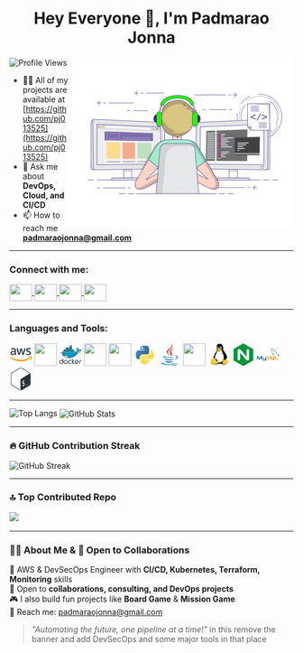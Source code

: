 <h1 align="center">Hey Everyone 👋, I'm Padmarao Jonna</h1>

<div align="center">

</div>


<img align="right" alt="Coding" width="400" src="https://raw.githubusercontent.com/devSouvik/devSouvik/master/gif3.gif">

<p align="left">
  <img src="https://komarev.com/ghpvc/?username=pj013525&label=Profile%20views&color=0e75b6&style=flat" alt="Profile Views" />
</p>

- 👨‍💻 All of my projects are available at [https://github.com/pj013525](https://github.com/pj013525)  
- 💬 Ask me about **DevOps, Cloud, and CI/CD**  
- 📫 How to reach me **padmaraojonna@gmail.com**

---

<h3 align="left">Connect with me:</h3>
<p align="left">
  <a href="https://linkedin.com/in/padmarao-jonna" target="blank">
    <img align="center" src="https://raw.githubusercontent.com/rahuldkjain/github-profile-readme-generator/master/src/images/icons/Social/linked-in-alt.svg" height="30" width="40" />
  </a>
  <a href="https://github.com/pj013525" target="blank">
    <img align="center" src="https://raw.githubusercontent.com/rahuldkjain/github-profile-readme-generator/master/src/images/icons/Social/github.svg" height="30" width="40" />
  </a>
  <a href="mailto:padmaraojonna@gmail.com" target="blank">
    <img align="center" src="https://www.vectorlogo.zone/logos/gmail/gmail-icon.svg" height="30" width="40" />
  </a>
  <a href="https://tinyurl.com/padmarao" target="blank">
    <img align="center" src="https://www.vectorlogo.zone/logos/w3_html5/w3_html5-icon.svg" height="30" width="40" />
  </a>
</p>



---

<h3 align="left">Languages and Tools:</h3>
<p align="left">
  <img src="https://raw.githubusercontent.com/devicons/devicon/master/icons/amazonwebservices/amazonwebservices-original-wordmark.svg" width="40" height="40"/>
  <img src="https://www.vectorlogo.zone/logos/microsoft_azure/microsoft_azure-icon.svg" width="40" height="40"/>
  <img src="https://raw.githubusercontent.com/devicons/devicon/master/icons/docker/docker-original-wordmark.svg" width="40" height="40"/>
  <img src="https://www.vectorlogo.zone/logos/kubernetes/kubernetes-icon.svg" width="40" height="40"/>
  <img src="https://www.vectorlogo.zone/logos/jenkins/jenkins-icon.svg" width="40" height="40"/>
  <img src="https://raw.githubusercontent.com/devicons/devicon/master/icons/python/python-original.svg" width="40" height="40"/>
  <img src="https://raw.githubusercontent.com/devicons/devicon/master/icons/java/java-original.svg" width="40" height="40"/>
  <img src="https://www.vectorlogo.zone/logos/grafana/grafana-icon.svg" width="40" height="40"/>
  <img src="https://raw.githubusercontent.com/devicons/devicon/master/icons/linux/linux-original.svg" width="40" height="40"/>
  <img src="https://raw.githubusercontent.com/devicons/devicon/master/icons/nginx/nginx-original.svg" width="40" height="40"/>
  <img src="https://raw.githubusercontent.com/devicons/devicon/master/icons/mysql/mysql-original-wordmark.svg" width="40" height="40"/>
  <img src="https://raw.githubusercontent.com/devicons/devicon/master/icons/bash/bash-original.svg" width="40" height="40"/>
</p>

---

<p><img align="left" src="https://github-readme-stats.vercel.app/api/top-langs?username=pj013525&show_icons=true&locale=en&layout=compact&theme=vue&hide_border=true" alt="Top Langs" /></p>

<p>&nbsp;<img align="center" src="https://github-readme-stats.vercel.app/api?username=pj013525&show_icons=true&locale=en&theme=vue&hide_border=true" alt="GitHub Stats" /></p>

---

### 🔥 GitHub Contribution Streak
![GitHub Streak](https://github-readme-streak-stats.herokuapp.com/?user=pj013525&theme=vue&hide_border=true)

---

### 🔝 Top Contributed Repo
![](https://github-contributor-stats.vercel.app/api?username=pj013525&limit=5&theme=flat&combine_all_yearly_contributions=true)

---

### 👨‍💼 About Me & 🤝 Open to Collaborations

🌟 AWS & DevSecOps Engineer with **CI/CD, Kubernetes, Terraform, Monitoring** skills  
🤝 Open to **collaborations, consulting, and DevOps projects**  
🎮 I also build fun projects like **Board Game** & **Mission Game**  
📧 Reach me: [padmaraojonna@gmail.com](mailto:padmaraojonna@gmail.com)  

> *"Automating the future, one pipeline at a time!"*
in this remove the banner and add DevSecOps and some major tools in that place
